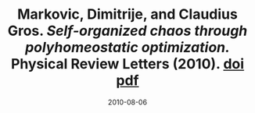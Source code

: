 ---
layout: post
title:  Markovic, Dimitrije, and Claudius Gros. *Self-organized chaos through polyhomeostatic optimization.* Physical Review Letters (2010). [doi](https://doi.org/10.1103/PhysRevLett.105.068702) [pdf](http://journals.aps.org/prl/pdf/10.1103/PhysRevLett.105.068702)
date:   2010-08-06
categories: article
tags: [journal, peer-reviewed]
---